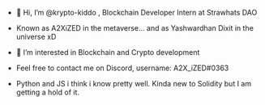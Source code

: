- 👋 Hi, I’m @krypto-kiddo , Blockchain Developer Intern at Strawhats DAO

- Known as A2XiZED in the metaverse... and as Yashwardhan Dixit in the universe xD

- 👀 I’m interested in Blockchain and Crypto development

- Feel free to contact me on Discord, username: A2X_iZED#0363

- Python and JS i think i know pretty well. Kinda new to Solidity but I am getting a hold of it. 


